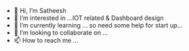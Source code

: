 - 👋 Hi, I’m Satheesh
- 👀 I’m interested in ...IOT related & Dashboard design
- 🌱 I’m currently learning ... so need some help for start up...
- 💞️ I’m looking to collaborate on ...
- 📫 How to reach me ...

<!---
satheesh1976cs/satheesh1976cs is a ✨ special ✨ repository because its `README.md` (this file) appears on your GitHub profile.
You can click the Preview link to take a look at your changes.
--->

